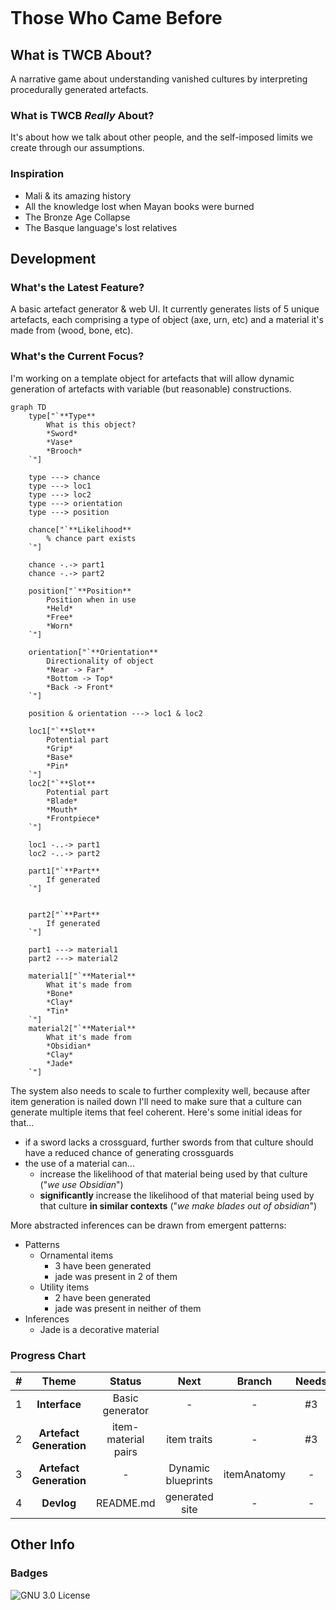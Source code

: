 ![]()

# Those Who Came Before

## What is TWCB About?

A narrative game about understanding vanished cultures by interpreting procedurally generated artefacts.

### What is TWCB *Really* About?

It's about how we talk about other people, and the self-imposed limits we create through our assumptions.

### Inspiration

- Mali & its amazing history
- All the knowledge lost when Mayan books were burned
- The Bronze Age Collapse
- The Basque language's lost relatives

## Development

### What's the Latest Feature?

A basic artefact generator & web UI. It currently generates lists of 5 unique artefacts, each comprising a type of object (axe, urn, etc) and a material it's made from (wood, bone, etc).

### What's the Current Focus?

I'm working on a template object for artefacts that will allow dynamic generation of artefacts with variable (but reasonable) constructions.

```mermaid
graph TD
	type["`**Type**
		What is this object?
		*Sword*
		*Vase*
		*Brooch*
	`"]

	type ---> chance
	type ---> loc1
	type ---> loc2
	type ---> orientation
	type ---> position

	chance["`**Likelihood**
		% chance part exists
	`"]

	chance -.-> part1
	chance -.-> part2

	position["`**Position**
		Position when in use
		*Held*
		*Free*
		*Worn*
	`"]

	orientation["`**Orientation**
		Directionality of object
		*Near -> Far*
		*Bottom -> Top*
		*Back -> Front*
	`"]

	position & orientation ---> loc1 & loc2

	loc1["`**Slot**
		Potential part
		*Grip*
		*Base*
		*Pin*
	`"]
	loc2["`**Slot**
		Potential part
		*Blade*
		*Mouth*
		*Frontpiece*
	`"]

	loc1 -..-> part1
	loc2 -..-> part2

	part1["`**Part**
		If generated
	`"]


	part2["`**Part**
		If generated
	`"]

	part1 ---> material1
	part2 ---> material2

	material1["`**Material**
		What it's made from
		*Bone*
		*Clay*
		*Tin*
	`"]
	material2["`**Material**
		What it's made from
		*Obsidian*
		*Clay*
		*Jade*
	`"]
```

The system also needs to scale to further complexity well, because after item generation is nailed down I'll need to make sure that a culture can generate multiple items that feel coherent. Here's some initial ideas for that...

- if a sword lacks a crossguard, further swords from that culture should have a reduced chance of generating crossguards
- the use of a material can...
  - increase the likelihood of that material being used by that culture ("*we use Obsidian*")
  - **significantly** increase the likelihood of that material being used by that culture **in similar contexts** ("*we make blades out of obsidian*")

More abstracted inferences can be drawn from emergent patterns:

- Patterns
  - Ornamental items
    - 3 have been generated
    - jade was present in 2 of them
  - Utility items
    - 2 have been generated
    - jade was present in neither of them
- Inferences
  - Jade is a decorative material

### Progress Chart

| # | Theme | Status | Next | Branch | Needs |
| :---: | :---: | :---: | :---: | :---: | :---: |
| 1 | **Interface** | Basic generator | - | - | #3 |
| 2 | **Artefact Generation** | item-material pairs | item traits | - | #3 |
| 3 | **Artefact Generation** | - | Dynamic blueprints | itemAnatomy | - |
| 4 | **Devlog** | README.md | generated site | - | - |

## Other Info

### Badges

![GNU 3.0 License](https://img.shields.io/badge/license-GNU_General_Public_License_3.0-pink)
